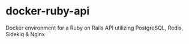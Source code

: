 # docker-ruby-api
Docker environment for a Ruby on Rails API utilizing PostgreSQL, Redis, Sidekiq &amp; Nginx
